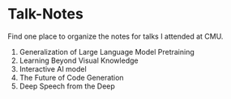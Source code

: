 # Talk-Notes
Find one place to organize the notes for talks I attended at CMU.

1. Generalization of Large Language Model Pretraining
2. Learning Beyond Visual Knowledge
2. Interactive AI model
2. The Future of Code Generation
2. Deep Speech from the Deep
